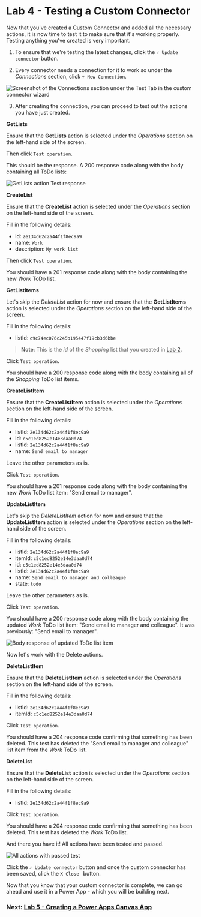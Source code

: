 # Lab 4 - Testing a Custom Connector

Now that you've created a Custom Connector and added all the necessary actions, it is now time to test it to make sure that it's working properly. Testing anything you've created is very important.

1. To ensure that we're testing the latest changes, click the ```✓ Update connector``` button.

2. Every connector needs a connection for it to work so under the *Connections* section, click ```+ New Connection```.

![Screenshot of the Connections section under the Test Tab in the custom connector wizard](assets/new-custom-connector-connection.png)

3. After creating the connection, you can proceed to test out the actions you have just created.

**GetLists**

Ensure that the **GetLists** action is selected under the *Operations* section on the left-hand side of the screen.

Then click ```Test operation```.

This should be the response. A 200 response code along with the body containing all ToDo lists:

![GetLists action Test response](assets/get-lists-response.png)

**CreateList**

Ensure that the **CreateList** action is selected under the *Operations* section on the left-hand side of the screen.

Fill in the following details:

* id: ```2e134d62c2a44f1f8ec9a9```
* name: ```Work```
* description: ```My work list```

Then click ```Test operation```.

You should have a 201 response code along with the body containing the new *Work* ToDo list.

**GetListItems**

Let's skip the *DeleteList* action for now and ensure that the **GetListItems** action is selected under the *Operations* section on the left-hand side of the screen.

Fill in the following details:

* listId: ```c9c74ec076c245b195447f19cb3d6bbe```

> **Note**: This is the *id* of the *Shopping* list that you created in [Lab 2](https://github.com/dikodev/PowerPlatformPythonAndNet/tree/main/DotNet/Lab2#step-2---add-your-own-list-data).

Click ```Test operation```.

You should have a 200 response code along with the body containing all of the *Shopping* ToDo list items.

**CreateListItem**

Ensure that the **CreateListItem** action is selected under the *Operations* section on the left-hand side of the screen.

Fill in the following details:

* listId: ```2e134d62c2a44f1f8ec9a9```
* id: ```c5c1ed8252e14e3daa0d74```
* listId: ```2e134d62c2a44f1f8ec9a9```
* name: ```Send email to manager```

Leave the other parameters as is.

Click ```Test operation```.

You should have a 201 response code along with the body containing the new *Work* ToDo list item: "Send email to manager".

**UpdateListItem**

Let's skip the *DeleteListItem* action for now and ensure that the **UpdateListItem** action is selected under the *Operations* section on the left-hand side of the screen.

Fill in the following details:

* listId: ```2e134d62c2a44f1f8ec9a9```
* itemId: ```c5c1ed8252e14e3daa0d74```
* id: ```c5c1ed8252e14e3daa0d74```
* listId: ```2e134d62c2a44f1f8ec9a9```
* name: ```Send email to manager and colleague```
* state: ```todo```

Leave the other parameters as is.

Click ```Test operation```.

You should have a 200 response code along with the body containing the updated *Work* ToDo list item: "Send email to manager and colleague". It was previously: "Send email to manager".

![Body response of updated ToDo list item](assets/updated-list-item-response.png)

Now let's work with the Delete actions.

**DeleteListItem**

Ensure that the **DeleteListItem** action is selected under the *Operations* section on the left-hand side of the screen.

Fill in the following details:

* listId: ```2e134d62c2a44f1f8ec9a9```
* itemId: ```c5c1ed8252e14e3daa0d74```

Click ```Test operation```.

You should have a 204 response code confirming that something has been deleted. This test has deleted the "Send email to manager and colleague" list item from the *Work* ToDo list.

**DeleteList**

Ensure that the **DeleteList** action is selected under the *Operations* section on the left-hand side of the screen.

Fill in the following details:

* listId: ```2e134d62c2a44f1f8ec9a9```

Click ```Test operation```.

You should have a 204 response code confirming that something has been deleted. This test has deleted the *Work* ToDo list.

And there you have it! All actions have been tested and passed.

![All actions with passed test](assets/passed-action-tests.png)

Click the ```✓ Update connector``` button and once the custom connector has been saved, click the ```X Close ``` button.

Now that you know that your custom connector is complete, we can go ahead and use it in a Power App - which you will be building next.

### Next: [Lab 5 - Creating a Power Apps Canvas App](/DotNet/Lab5/)
